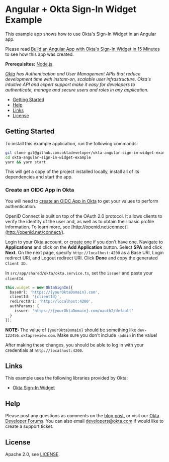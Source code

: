 # Angular + Okta Sign-In Widget Example 
 
This example app shows how to use Okta's Sign-In Widget in an Angular app.

Please read [Build an Angular App with Okta's Sign-In Widget in 15 Minutes](https://developer.okta.com/blog/2017/03/27/angular-okta-sign-in-widget) to see how this app was created.

**Prerequisites:** [Node.js](https://nodejs.org/).

*[Okta](https://developer.okta.com/) has Authentication and User Management APIs that reduce development time with instant-on, scalable user infrastructure. Okta's intuitive API and expert support make it easy for developers to authenticate, manage and secure users and roles in any application.*

* [Getting Started](#getting-started)
* [Help](#help)
* [Links](#links)
* [License](#license)

## Getting Started

To install this example application, run the following commands:

```bash
git clone git@github.com:oktadeveloper/okta-angular-sign-in-widget-example.git
cd okta-angular-sign-in-widget-example
yarn && yarn start
```

This will get a copy of the project installed locally, install all of its dependencies and start the app.

### Create an OIDC App in Okta

You will need to [create an OIDC App in Okta](https://developer.okta.com/blog/2017/03/27/angular-okta-sign-in-widget#create-an-openid-connect-app-in-okta) to get your values to perform authentication. 

OpenID Connect is built on top of the OAuth 2.0 protocol. It allows clients to verify the identity of the user and, as well as to obtain their basic profile information. To learn more, see [http://openid.net/connect](http://openid.net/connect/).

Login to your Okta account, or [create one](https://developer.okta.com/signup/) if you don't have one. Navigate to **Applications** and click on the **Add Application** button. Select **SPA** and click **Next**. On the next page, specify `http://localhost:4200` as a Base URI, Login redirect URI, and Logout redirect URI. Click **Done** and copy the generated `Client ID`.

In `src/app/shared/okta/okta.service.ts`, set the `issuer` and paste your `clientId`.

```typescript
this.widget = new OktaSignIn({
  baseUrl: 'https://{yourOktaDomain}.com',
  clientId: '{clientId}',
  redirectUri: 'http://localhost:4200',
  authParams: {
    issuer: 'https://{yourOktaDomain}.com/oauth2/default'
  }
});
```

**NOTE:** The value of `{yourOktaDomain}` should be something like `dev-123456.oktapreview.com`. Make sure you don't include `-admin` in the value!

After making these changes, you should be able to log in with your credentials at `http://localhost:4200`.

## Links

This example uses the following libraries provided by Okta:

* [Okta Sign-In Widget](https://github.com/okta/okta-signin-widget)

## Help

Please post any questions as comments on the [blog post](https://developer.okta.com/blog/2017/03/27/angular-okta-sign-in-widget), or visit our [Okta Developer Forums](https://devforum.okta.com/). You can also email developers@okta.com if would like to create a support ticket.

## License

Apache 2.0, see [LICENSE](LICENSE).
